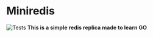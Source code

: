 # Miniredis
![Tests](https://github.com/your-username/your-repo/actions/workflows/test.yml/badge.svg)
**This is a simple redis replica made to learn GO**
